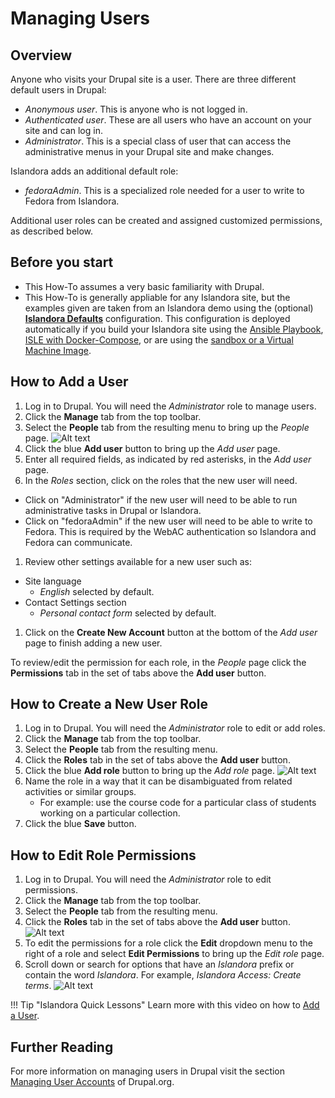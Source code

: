 # Managing Users

## Overview

Anyone who visits your Drupal site is a user. There are three different default users in Drupal:

- _Anonymous user_. This is anyone who is not logged in.
- _Authenticated user_. These are all users who have an account on your site and can log in.
- _Administrator_. This is a special class of user that can access the administrative menus in your Drupal site and make changes. 

Islandora adds an additional default role:

- _fedoraAdmin_. This is a specialized role needed for a user to write to Fedora from Islandora.


Additional user roles can be created and assigned customized permissions, as described below.

## Before you start

- This How-To assumes a very basic familiarity with Drupal.
- This How-To is generally appliable for any Islandora site, but the examples given are taken from an Islandora demo using the (optional) **[Islandora Defaults](https://github.com/Islandora/islandora_defaults)** configuration. This configuration is deployed automatically if you build your Islandora site using the [Ansible Playbook](/installation/playbook), [ISLE with Docker-Compose](/installation/docker-compose), or are using the [sandbox or a Virtual Machine Image](https://islandora.ca/try).

## How to Add a User
1. Log in to Drupal. You will need the _Administrator_ role to manage users.
1. Click the **Manage** tab from the top toolbar.
1. Select the **People** tab from the resulting menu to bring up the *People* page.
![Alt text](../assets/users_people.png "People page")
1. Click the blue **Add user** button to bring up the *Add user* page.
1. Enter all required fields, as indicated by red asterisks, in the *Add user* page.
1. In the *Roles* section, click on the roles that the new user will need.
  - Click on "Administrator" if the new user will need to be able to run administrative tasks in Drupal or Islandora.
  - Click on "fedoraAdmin" if the new user will need to be able to write to Fedora. This is required by the WebAC authentication so Islandora and Fedora can communicate.
1. Review other settings available for a new user such as:
  - Site language
    - *English* selected by default.
  - Contact Settings section
    - *Personal contact form* selected by default.
1. Click on the **Create New Account** button at the bottom of the *Add user* page to finish adding a new user.

To review/edit the permission for each role, in the *People* page click the **Permissions** tab in the set of tabs above the **Add user** button.

## How to Create a New User Role
1. Log in to Drupal. You will need the _Administrator_ role to edit or add roles.
1. Click the **Manage** tab from the top toolbar.
1. Select the **People** tab from the resulting menu.
1. Click the **Roles** tab in the set of tabs above the **Add user** button.
1. Click the blue **Add role** button to bring up the *Add role* page.
![Alt text](../assets/users_people_roles.png "Roles page")
1. Name the role in a way that it can be disambiguated from related activities or similar groups.
    * For example: use the course code for a particular class of students working on a particular collection.
1. Click the blue **Save** button.

## How to Edit Role Permissions
1. Log in to Drupal. You will need the _Administrator_ role to edit permissions.
1. Click the **Manage** tab from the top toolbar.
1. Select the **People** tab from the resulting menu.
1. Click the **Roles** tab in the set of tabs above the **Add user** button.
![Alt text](../assets/users_people_roles.png "Roles page")
1. To edit the permissions for a role click the **Edit** dropdown menu to the right of a role and select **Edit Permissions** to bring up the *Edit role* page.
1. Scroll down or search for options that have an *Islandora* prefix or contain the word *Islandora*. For example, *Islandora Access: Create terms*.
![Alt text](../assets/users_permissions.png "Permissions page")

!!! Tip "Islandora Quick Lessons"
    Learn more with this video on how to [Add a User](https://youtu.be/XSokAFRVBuE).

## Further Reading

For more information on managing users in Drupal visit the section
[Managing User Accounts](https://www.drupal.org/docs/user_guide/en/user-chapter.html) of Drupal.org.

